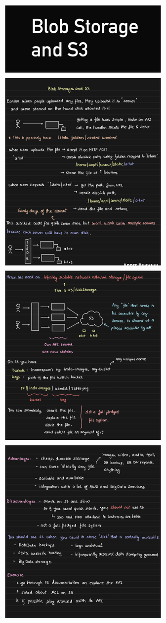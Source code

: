 ![1707672534672](image/21-blob-storage-s3/1707672534672.png)

![1707672550647](image/21-blob-storage-s3/1707672550647.png)

![1707672571896](image/21-blob-storage-s3/1707672571896.png)

![1707672586966](image/21-blob-storage-s3/1707672586966.png)
